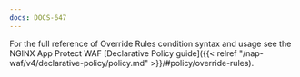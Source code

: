 ```yaml
---
docs: DOCS-647
---
```

For the full reference of Override Rules condition syntax and usage see the NGINX App Protect WAF [Declarative Policy guide]({{< relref "/nap-waf/v4/declarative-policy/policy.md" >}}/#policy/override-rules).